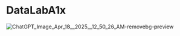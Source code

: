 ﻿# DataLabA1x
![ChatGPT_Image_Apr_18__2025__12_50_26_AM-removebg-preview](https://github.com/user-attachments/assets/15713729-649d-43d8-a396-529f1b19f831)

